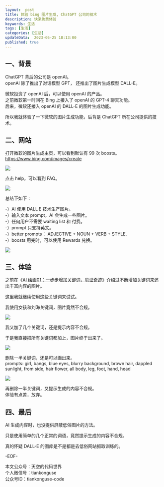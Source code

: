 ```yaml
---   
layout:  post  
title: 体验 bing 图片生成, ChatGPT 公司的技术      
description: 快来免费体验          
keywords: 生活  
tags: [生活]    
categories: [生活]  
updateData:  2023-05-25 18:13:00  
published: true  
---  
```



## 一、背景  


ChatGPT 背后的公司是 openAI。  
openAI 除了推出了对话模型 GPT， 还推出了图片生成模型 DALL-E。  


微软投资了 openAI 后，可以使用 openAI 的产品。  
之前微软第一时间在 Bing 上接入了 openAI 的 GPT-4 聊天功能。  
后来，微软还接入 openAI 的 DALL-E 的图片生成功能。  



所以我就体验了一下微软的图片生成功能，后背是 ChatGPT 所在公司提供的技术。  


## 二、网站  


打开微软的图片生成主页，可以看到默认有 99 次 boosts。  
https://www.bing.com/images/create  


![](https://res2023.tiankonguse.com/images/2023/05/25/001.png)



点击 help，可以看到 FAQ。  


![](https://res2023.tiankonguse.com/images/2023/05/25/002.png)




总结下如下：  


-）AI 使用 DALL·E 技术生产图片。  
-）输入文本 prompt，AI 会生成一些图片。  
-）任何用户不需要 waiting list 和 付费。  
-）prompt 只支持英文。  
-）better prompts： ADJECTIVE + NOUN + VERB + STYLE.  
-）boosts 用完时，可以使用 Rewards 兑换。  



![](https://res2023.tiankonguse.com/images/2023/05/25/003.png)


## 三、体验  


之前在《[AI 绘画01：一步步增加关键词，见证奇迹](https://mp.weixin.qq.com/s/IEXKD_HDDJGvd76mA-Wyyw)》介绍过不断增加关键词来还出丰富内容的图片。  


这里我就继续使用这些关键词来试试。  


我使用女孩和刘海关键词，图片竟然不合规。  


![](https://res2023.tiankonguse.com/images/2023/05/25/004.png)


我又加了几个关键词，还是提示内容不合规。  


于是我直接把所有关键词都加上，图片终于出来了。  


![](https://res2023.tiankonguse.com/images/2023/05/25/005.png)



删除一半关键词，还是可以画出来。  
prompts: girl, bangs, blue eyes, blurry background, brown hair, dappled sunlight, from side, hair flower, all body, leg, foot, hand, head  


![](https://res2023.tiankonguse.com/images/2023/05/25/006.png)


再删除一半关键词，又提示生成的内容不合规。  
体验有点差，放弃。  


## 四、最后  


AI 生成内容时，也没提供屏蔽低俗图片的方法。  


只是使用简单的几个正常的词语，竟然提示生成的内容不合规。  


真的怀疑 DALL-E 的图库是不是都是去低俗网站抓取训练的。  



-EOF-  



本文公众号：天空的代码世界  
个人微信号：tiankonguse  
公众号ID：tiankonguse-code  
  

